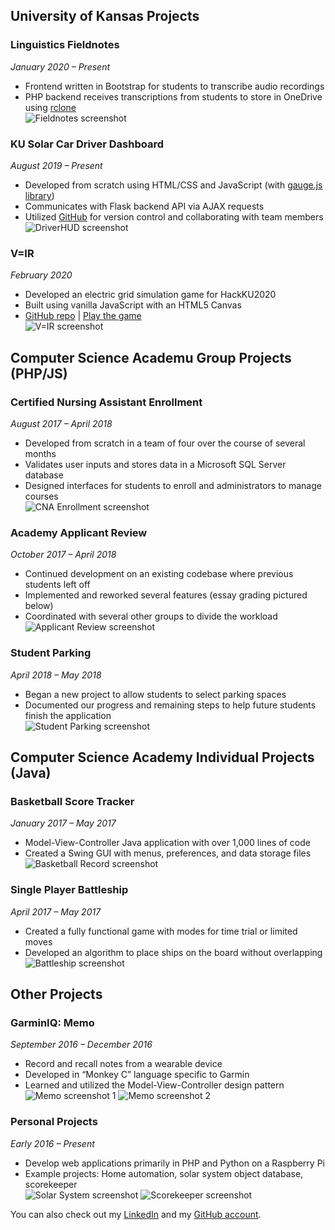 ## University of Kansas Projects

### Linguistics Fieldnotes
*January 2020 – Present*
- Frontend written in Bootstrap for students to transcribe audio recordings
- PHP backend receives transcriptions from students to store in OneDrive using [rclone](https://rclone.org/)  
![Fieldnotes screenshot](images/fieldnotes.png)

### KU Solar Car Driver Dashboard
*August 2019 – Present*
- Developed from scratch using HTML/CSS and JavaScript (with [gauge.js library](https://bernii.github.io/gauge.js/))
- Communicates with Flask backend API via AJAX requests
- Utilized [GitHub](https://github.com/dprebyl/DriverHUD) for version control and collaborating with team members  
![DriverHUD screenshot](images/driverhud.png)

### V=IR
*February 2020*
- Developed an electric grid simulation game for HackKU2020
- Built using vanilla JavaScript with an HTML5 Canvas
- [GitHub repo](https://github.com/dprebyl/V-IR) | [Play the game](https://dprebyl.github.io/V-IR/)  
![V=IR screenshot](images/v-ir.png)

## Computer Science Academu Group Projects (PHP/JS)

### Certified Nursing Assistant Enrollment
*August 2017 – April 2018*
- Developed from scratch in a team of four over the course of several months
- Validates user inputs and stores data in a Microsoft SQL Server database
- Designed interfaces for students to enroll and administrators to manage courses  
![CNA Enrollment screenshot](images/cna-enrollment.png)

### Academy Applicant Review
*October 2017 – April 2018*
- Continued development on an existing codebase where previous students left off
- Implemented and reworked several features (essay grading pictured below)
- Coordinated with several other groups to divide the workload  
![Applicant Review screenshot](images/applicant-review.png)

### Student Parking
*April 2018 – May 2018*
- Began a new project to allow students to select parking spaces
- Documented our progress and remaining steps to help future students finish the application  
![Student Parking screenshot](images/student-parking.png)

## Computer Science Academy Individual Projects (Java)

### Basketball Score Tracker
*January 2017 – May 2017*
- Model-View-Controller Java application with over 1,000 lines of code
- Created a Swing GUI with menus, preferences, and data storage files  
![Basketball Record screenshot](images/basketball-record.png)

### Single Player Battleship
*April 2017 – May 2017*
- Created a fully functional game with modes for time trial or limited moves
- Developed an algorithm to place ships on the board without overlapping  
![Battleship screenshot](images/battleship.png)

## Other Projects

### GarminIQ: Memo
*September 2016 – December 2016*
- Record and recall notes from a wearable device
- Developed in “Monkey C” language specific to Garmin
- Learned and utilized the Model-View-Controller design pattern  
![Memo screenshot 1](images/memo-1.png)
![Memo screenshot 2](images/memo-2.png)

### Personal Projects
*Early 2016 – Present*
- Develop web applications primarily in PHP and Python on a Raspberry Pi
- Example projects: Home automation, solar system object database, scorekeeper  
![Solar System screenshot](images/solar-system.png)
![Scorekeeper screenshot](images/scorekeeper.png)

You can also check out my [LinkedIn](https://www.linkedin.com/in/drake-p) and my [GitHub account](https://github.com/dprebyl).


